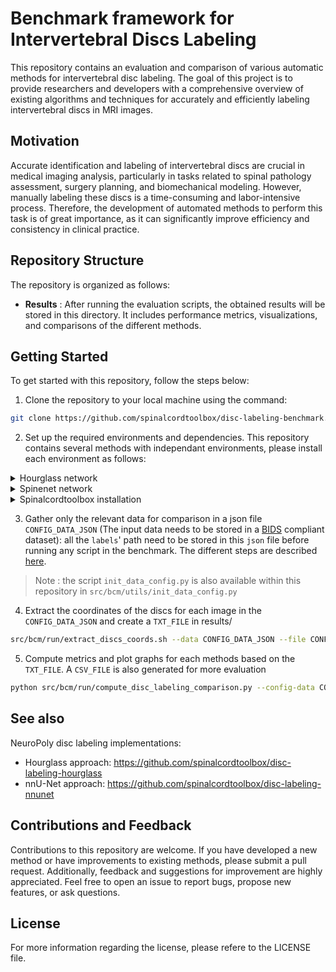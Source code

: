 # Benchmark framework for Intervertebral Discs Labeling 

This repository contains an evaluation and comparison of various automatic methods for intervertebral disc labeling. The goal of this project is to provide researchers and developers with a comprehensive overview of existing algorithms and techniques for accurately and efficiently labeling intervertebral discs in MRI images.

## Motivation

Accurate identification and labeling of intervertebral discs are crucial in medical imaging analysis, particularly in tasks related to spinal pathology assessment, surgery planning, and biomechanical modeling. However, manually labeling these discs is a time-consuming and labor-intensive process. Therefore, the development of automated methods to perform this task is of great importance, as it can significantly improve efficiency and consistency in clinical practice.

## Repository Structure

The repository is organized as follows:

- **Results** : After running the evaluation scripts, the obtained results will be stored in this directory. It includes performance metrics, visualizations, and comparisons of the different methods.

## Getting Started

To get started with this repository, follow the steps below:

1. Clone the repository to your local machine using the command:
```Bash
git clone https://github.com/spinalcordtoolbox/disc-labeling-benchmark.git
```

2. Set up the required environments and dependencies. This repository contains several methods with independant environments, please install
each environment as follows:

<details>
<summary>Hourglass network</summary>
<br>
First, create a new virtual environment using python3.8 and activate it:
<details>
<summary>Conda</summary>
  
```Bash
conda create -n HG_env python=3.8
conda activate HG_env
```

</details>
<details>
<summary>Venv</summary>
Be sure to run python 3.8
  
```Bash
python -m venv HG_env
source HG_env/bin/activate
```

</details>
Then, install the packages by running these commands:

```Bash
git clone https://github.com/spinalcordtoolbox/disc-labeling-hourglass.git
cd disc-labeling-hourglass
pip install -r requirements.txt
pip install -e .
cd ..
```

</details>

<details>
<summary>Spinenet network</summary>
<br>
First, create a new virtual environment activate it, you can also follow [spinenet installation](https://github.com/rwindsor1/SpineNet#install-enviroments):

```Bash
python -m venv spinenet-venv
source spinenet-venv/bin/activate
```

Then, install the packages by running these commands:
```Bash
git clone https://github.com/rwindsor1/SpineNet.git
cd SpineNet
pip install -r requirements.txt
cd ..
```

Before running, add the root directory to your PYTHONPATH:

```Bash
export PYTHONPATH=$PYTHONPATH:/path/to/SpineNet
```

Finally, download spinenet's weight using this command

```Bash
spinenet.download_weights(verbose=True)
```
</details>

<details>
<summary>Spinalcordtoolbox installation</summary>
<br>
In this benchmark, few features including the function sct_label_vertebrae from the [spinalcordtoolbox](https://github.com/spinalcordtoolbox/spinalcordtoolbox) are needed. Instructions regarding the installation follows:
  
```Bash
git clone https://github.com/spinalcordtoolbox/spinalcordtoolbox.git
cd spinalcordtoolbox
./install_sct
``` 
</details>

3. Gather only the relevant data for comparison in a json file `CONFIG_DATA_JSON` (The input data needs to be stored in a [BIDS](https://bids.neuroimaging.io/) compliant dataset): all the `labels`' path need to be stored in this `json` file before running any script in the benchmark. The different steps are described [here](https://github.com/spinalcordtoolbox/disc-labeling-hourglass/issues/25#issuecomment-1695818382).
> Note : the script `init_data_config.py` is also available within this repository in `src/bcm/utils/init_data_config.py`

4. Extract the coordinates of the discs for each image in the `CONFIG_DATA_JSON` and create a `TXT_FILE` in results/
   
```Bash
src/bcm/run/extract_discs_coords.sh --data CONFIG_DATA_JSON --file CONFIG_HG
```

5. Compute metrics and plot graphs for each methods based on the `TXT_FILE`. A `CSV_FILE` is also generated for more evaluation
   
```Bash
python src/bcm/run/compute_disc_labeling_comparison.py --config-data CONFIG_DATA_JSON -txt results/files/spinegeneric_vert_T1w_hg15_discs_coords.txt
```

## See also

NeuroPoly disc labeling implementations:
- Hourglass approach: https://github.com/spinalcordtoolbox/disc-labeling-hourglass
- nnU-Net approach: https://github.com/spinalcordtoolbox/disc-labeling-nnunet

## Contributions and Feedback

Contributions to this repository are welcome. If you have developed a new method or have improvements to existing methods, please submit a pull request. Additionally, feedback and suggestions for improvement are highly appreciated. Feel free to open an issue to report bugs, propose new features, or ask questions.

## License

For more information regarding the license, please refere to the LICENSE file.
